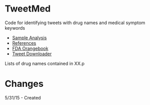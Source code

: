 TweetMed
========

Code for identifying tweets with drug names and medical symptom keywords

- [Sample Analysis](github/williamsdoug/Notebooks/blob/master/TweetMed/AnalyzeMedTweets.ipynb)
- [References](github/williamsdoug/Notebooks/blob/master/TweetMed/_README.ipynb)
- [FDA Orangebook](github/williamsdoug/Notebooks/blob/master/TweetMed/OrangeBook.ipynb)
- [Tweet Downloader](github/williamsdoug/Notebooks/blob/master/TweetMed/TweetDownload-Generic.ipynb)

Lists of drug names contained in XX.p


Changes
=======

5/31/15 - Created